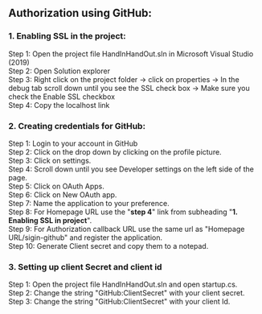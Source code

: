 ## Authorization using GitHub:

### 1. Enabling SSL in the project:

Step 1: Open the project file HandInHandOut.sln in Microsoft Visual Studio (2019) <br>
Step 2: Open Solution explorer<br>
Step 3: Right click on the project folder -> click on properties -> In the debug tab scroll down until you see the SSL check box -> Make sure you check the Enable SSL checkbox<br>
Step 4: Copy the localhost link<br>

### 2. Creating credentials for GitHub:<br>

Step 1: Login to your account in GitHub<br>
Step 2: Click on the drop down by clicking on the profile picture.<br>
Step 3: Click on settings.<br>
Step 4: Scroll down until you see Developer settings on the left side of the page.<br>
Step 5: Click on OAuth Apps.<br>
Step 6: Click on New OAuth app.<br>
Step 7: Name the application to your preference.<br>
Step 8: For Homepage URL use the "**step 4**" link from subheading "**1. Enabling SSL in project**".<br>
Step 9: For Authorization callback URL use the same url as "Homepage URL/sigin-github" and register the application.<br>
Step 10: Generate Client secret and copy them to a notepad.<br>

### 3. Setting up client Secret and client id

Step 1: Open the project file HandInHandOut.sln and open startup.cs.<br>
Step 2: Change the string "GitHub:ClientSecret" with your client secret.<br>
Step 3: Change the string "GitHub:ClientSecret" with your client Id.<br>
